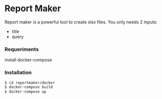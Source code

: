 # Report Maker

Report maker is a powerful tool to create xlsx files.
You only needs 2 inputs:
 - title
 - query

### Requeriments
install docker-compose

### Installation

```sh
$ cd reportmaker/docker
$ docker-compose build
$ docker-compose up
```
